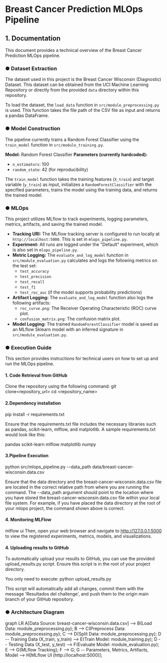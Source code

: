 # Breast Cancer Prediction MLOps Pipeline

## 1. Documentation

This document provides a technical overview of the Breast Cancer Prediction MLOps pipeline.

### ● Dataset Extraction

The dataset used in this project is the Breast Cancer Wisconsin (Diagnostic) Dataset. This dataset can be obtained from the UCI Machine Learning Repository or directly from the provided `data` directory within this repository.

To load the dataset, the `load_data` function in `src/module_preprocessing.py` is used. This function takes the file path of the CSV file as input and returns a pandas DataFrame.

### ● Model Construction

The pipeline currently trains a Random Forest Classifier using the `train_model` function in `src/module_training.py`.

**Model:** Random Forest Classifier
**Parameters (currently hardcoded):**
  - `n_estimators`: 100
  - `random_state`: 42 (for reproducibility)

The `train_model` function takes the training features (`X_train`) and target variable (`y_train`) as input, initializes a `RandomForestClassifier` with the specified parameters, trains the model using the training data, and returns the trained model.

### ● MLOps

This project utilizes MLflow to track experiments, logging parameters, metrics, artifacts, and saving the trained model.

- **Tracking URI:** The MLflow tracking server is configured to run locally at `http://localhost:5000`. This is set in `mlops_pipeline.py`.
- **Experiment:** All runs are logged under the "Default" experiment, which is also set in `mlops_pipeline.py`.
- **Metric Logging:** The `evaluate_and_log_model` function in `src/module_evaluation.py` calculates and logs the following metrics on the test set:
    - `test_accuracy`
    - `test_precision`
    - `test_recall`
    - `test_f1`
    - `test_roc_auc` (if the model supports probability predictions)
- **Artifact Logging:** The `evaluate_and_log_model` function also logs the following artifacts:
    - `roc_curve.png`: The Receiver Operating Characteristic (ROC) curve plot.
    - `confusion_matrix.png`: The confusion matrix plot.
- **Model Logging:** The trained `RandomForestClassifier` model is saved as an MLflow Sklearn model with an inferred signature in `src/module_evaluation.py`.



### ● Execution Guide

This section provides instructions for technical users on how to set up and run the MLOps pipeline.

#### 1. Code Retrieval from GitHub

Clone the repository using the following command:
git clone<repository_url>
cd <repository_name>

#### 2.Dependency installation

pip install -r requirements.txt

Ensure that the requirements.txt file includes the necessary libraries such as pandas, scikit-learn, mlflow, and matplotlib. A sample requirements.txt would look like this:

pandas
scikit-learn
mlflow
matplotlib
numpy

#### 3.Pipeline Execution
python src/mlops_pipeline.py --data_path data/breast-cancer-wisconsin.data.csv

Ensure that the data directory and the breast-cancer-wisconsin.data.csv file are located in the correct relative path from where you are running the command. The --data_path argument should point to the location where you have stored the breast-cancer-wisconsin.data.csv file within your local file system. For example, if you have placed the data directory at the root of your mlops project, the command shown above is correct.

#### 4. Monitoring MLFlow
mlflow ui
Then, open your web browser and navigate to http://127.0.0.1:5000 to view the registered experiments, metrics, models, and visualizations.

#### 4. Uploading results to GitHub
To automatically upload your results to GitHub, you can use the provided upload_results.py script. Ensure this script is in the root of your project directory.

You only need to execute:
python upload_results.py

This script will automatically add all changes, commit them with the message 'Resultados del challenge', and push them to the origin main branch of your GitHub repository.

### ● Architecture Diagram
graph LR
    A[Data Source: breast-cancer-wisconsin.data.csv] --> B(Load Data: module_preprocessing.py);
    B --> C(Preprocess Data: module_preprocessing.py);
    C --> D(Split Data: module_preprocessing.py);
    D -- Training Data (X_train, y_train) --> E(Train Model: module_training.py);
    D -- Testing Data (X_test, y_test) --> F(Evaluate Model: module_evaluation.py);
    E --> G{MLflow Tracking};
    F --> G;
    G -- Parameters, Metrics, Artifacts, Model --> H[MLflow UI (http://localhost:5000)];